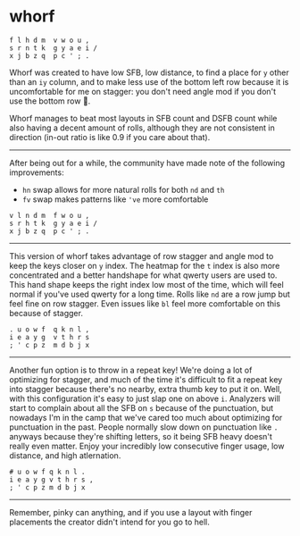 # whorf

```
f l h d m  v w o u , 
s r n t k  g y a e i / 
x j b z q  p c ' ; . 
```
Whorf was created to have low SFB, low distance, to find a place for `y` other than an `iy` column, and to make less use of the bottom left row because it is uncomfortable for me on stagger: you don't need angle mod if you don't use the bottom row 🧠.

Whorf manages to beat most layouts in SFB count and DSFB count while also having a decent amount of rolls, although they are not consistent in direction (in-out ratio is like 0.9 if you care about that).

---
After being out for a while, the community have made note of the following improvements:
- `hn` swap allows for more natural rolls for both `nd` and `th`
- `fv` swap makes patterns like `'ve` more comfortable
```
v l n d m  f w o u , 
s r h t k  g y a e i / 
x j b z q  p c ' ; . 
```

---
This version of whorf takes advantage of row stagger and angle mod to keep the keys closer on `y` index. The heatmap for the `t` index is also more concentrated and a better handshape for what qwerty users are used to. This hand shape keeps the right index low most of the time, which will feel normal if you've used qwerty for a long time. Rolls like `nd` are a row jump but feel fine on row stagger. Even issues like `bl` feel more comfortable on this because of stagger. 
```
. u o w f  q k n l ,
i e a y g  v t h r s
; ' c p z  m d b j x
```
---
Another fun option is to throw in a repeat key! We're doing a lot of optimizing for stagger, and much of the time it's difficult to fit a repeat key into stagger because there's no nearby, extra thumb key to put it on. Well, with this configuration it's easy to just slap one on above `i`. Analyzers will start to complain about all the SFB on `s` because of the punctuation, but nowadays I'm in the camp that we've cared too much about optimizing for punctuation in the past. People normally slow down on punctuation like `.` anyways because they're shifting letters, so it being SFB heavy doesn't really even matter. Enjoy your incredibly low consecutive finger usage, low distance, and high atlernation. 
```
# u o w f q k n l .
i e a y g v t h r s ,
; ' c p z m d b j x
```
---
Remember, pinky can anything, and if you use a layout with finger placements the creator didn't intend for you go to hell.
